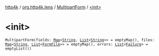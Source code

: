 [http4k](../../index.md) / [org.http4k.lens](../index.md) / [MultipartForm](index.md) / [&lt;init&gt;](./-init-.md)

# &lt;init&gt;

`MultipartForm(fields: `[`Map`](https://kotlinlang.org/api/latest/jvm/stdlib/kotlin.collections/-map/index.html)`<`[`String`](https://kotlinlang.org/api/latest/jvm/stdlib/kotlin/-string/index.html)`, `[`List`](https://kotlinlang.org/api/latest/jvm/stdlib/kotlin.collections/-list/index.html)`<`[`String`](https://kotlinlang.org/api/latest/jvm/stdlib/kotlin/-string/index.html)`>> = emptyMap(), files: `[`Map`](https://kotlinlang.org/api/latest/jvm/stdlib/kotlin.collections/-map/index.html)`<`[`String`](https://kotlinlang.org/api/latest/jvm/stdlib/kotlin/-string/index.html)`, `[`List`](https://kotlinlang.org/api/latest/jvm/stdlib/kotlin.collections/-list/index.html)`<`[`FormFile`](../../org.http4k.core/-form-file/index.md)`>> = emptyMap(), errors: `[`List`](https://kotlinlang.org/api/latest/jvm/stdlib/kotlin.collections/-list/index.html)`<`[`Failure`](../-failure/index.md)`> = emptyList())`